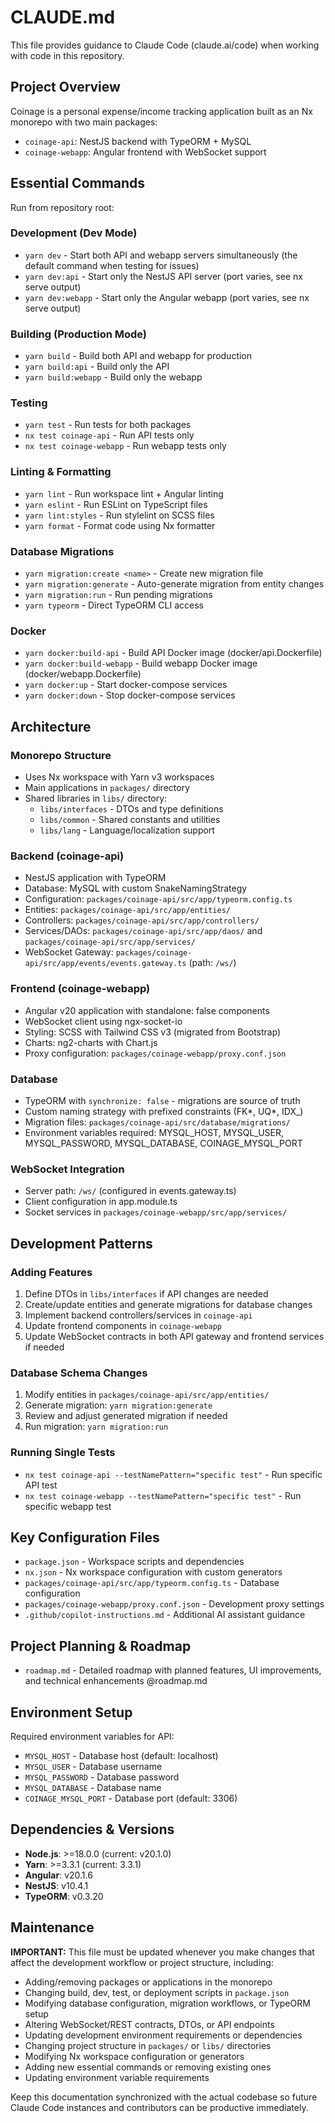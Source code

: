 # CLAUDE.md

This file provides guidance to Claude Code (claude.ai/code) when working with code in this repository.

## Project Overview

Coinage is a personal expense/income tracking application built as an Nx monorepo with two main packages:

- `coinage-api`: NestJS backend with TypeORM + MySQL
- `coinage-webapp`: Angular frontend with WebSocket support

## Essential Commands

Run from repository root:

### Development (Dev Mode)

- `yarn dev` - Start both API and webapp servers simultaneously (the default command when testing for issues)
- `yarn dev:api` - Start only the NestJS API server (port varies, see nx serve output)
- `yarn dev:webapp` - Start only the Angular webapp (port varies, see nx serve output)

### Building (Production Mode)

- `yarn build` - Build both API and webapp for production
- `yarn build:api` - Build only the API
- `yarn build:webapp` - Build only the webapp

### Testing

- `yarn test` - Run tests for both packages
- `nx test coinage-api` - Run API tests only
- `nx test coinage-webapp` - Run webapp tests only

### Linting & Formatting

- `yarn lint` - Run workspace lint + Angular linting
- `yarn eslint` - Run ESLint on TypeScript files
- `yarn lint:styles` - Run stylelint on SCSS files
- `yarn format` - Format code using Nx formatter

### Database Migrations

- `yarn migration:create <name>` - Create new migration file
- `yarn migration:generate` - Auto-generate migration from entity changes
- `yarn migration:run` - Run pending migrations
- `yarn typeorm` - Direct TypeORM CLI access

### Docker

- `yarn docker:build-api` - Build API Docker image (docker/api.Dockerfile)
- `yarn docker:build-webapp` - Build webapp Docker image (docker/webapp.Dockerfile)
- `yarn docker:up` - Start docker-compose services
- `yarn docker:down` - Stop docker-compose services

## Architecture

### Monorepo Structure

- Uses Nx workspace with Yarn v3 workspaces
- Main applications in `packages/` directory
- Shared libraries in `libs/` directory:
    - `libs/interfaces` - DTOs and type definitions
    - `libs/common` - Shared constants and utilities
    - `libs/lang` - Language/localization support

### Backend (coinage-api)

- NestJS application with TypeORM
- Database: MySQL with custom SnakeNamingStrategy
- Configuration: `packages/coinage-api/src/app/typeorm.config.ts`
- Entities: `packages/coinage-api/src/app/entities/`
- Controllers: `packages/coinage-api/src/app/controllers/`
- Services/DAOs: `packages/coinage-api/src/app/daos/` and `packages/coinage-api/src/app/services/`
- WebSocket Gateway: `packages/coinage-api/src/app/events/events.gateway.ts` (path: `/ws/`)

### Frontend (coinage-webapp)

- Angular v20 application with standalone: false components
- WebSocket client using ngx-socket-io
- Styling: SCSS with Tailwind CSS v3 (migrated from Bootstrap)
- Charts: ng2-charts with Chart.js
- Proxy configuration: `packages/coinage-webapp/proxy.conf.json`

### Database

- TypeORM with `synchronize: false` - migrations are source of truth
- Custom naming strategy with prefixed constraints (FK*, UQ*, IDX\_)
- Migration files: `packages/coinage-api/src/database/migrations/`
- Environment variables required: MYSQL_HOST, MYSQL_USER, MYSQL_PASSWORD, MYSQL_DATABASE, COINAGE_MYSQL_PORT

### WebSocket Integration

- Server path: `/ws/` (configured in events.gateway.ts)
- Client configuration in app.module.ts
- Socket services in `packages/coinage-webapp/src/app/services/`

## Development Patterns

### Adding Features

1. Define DTOs in `libs/interfaces` if API changes are needed
2. Create/update entities and generate migrations for database changes
3. Implement backend controllers/services in `coinage-api`
4. Update frontend components in `coinage-webapp`
5. Update WebSocket contracts in both API gateway and frontend services if needed

### Database Schema Changes

1. Modify entities in `packages/coinage-api/src/app/entities/`
2. Generate migration: `yarn migration:generate`
3. Review and adjust generated migration if needed
4. Run migration: `yarn migration:run`

### Running Single Tests

- `nx test coinage-api --testNamePattern="specific test"` - Run specific API test
- `nx test coinage-webapp --testNamePattern="specific test"` - Run specific webapp test

## Key Configuration Files

- `package.json` - Workspace scripts and dependencies
- `nx.json` - Nx workspace configuration with custom generators
- `packages/coinage-api/src/app/typeorm.config.ts` - Database configuration
- `packages/coinage-webapp/proxy.conf.json` - Development proxy settings
- `.github/copilot-instructions.md` - Additional AI assistant guidance

## Project Planning & Roadmap

- `roadmap.md` - Detailed roadmap with planned features, UI improvements, and technical enhancements
  @roadmap.md

## Environment Setup

Required environment variables for API:

- `MYSQL_HOST` - Database host (default: localhost)
- `MYSQL_USER` - Database username
- `MYSQL_PASSWORD` - Database password
- `MYSQL_DATABASE` - Database name
- `COINAGE_MYSQL_PORT` - Database port (default: 3306)

## Dependencies & Versions

- **Node.js**: >=18.0.0 (current: v20.1.0)
- **Yarn**: >=3.3.1 (current: 3.3.1)
- **Angular**: v20.1.6
- **NestJS**: v10.4.1
- **TypeORM**: v0.3.20

## Maintenance

**IMPORTANT:** This file must be updated whenever you make changes that affect the development workflow or project structure, including:

- Adding/removing packages or applications in the monorepo
- Changing build, dev, test, or deployment scripts in `package.json`
- Modifying database configuration, migration workflows, or TypeORM setup
- Altering WebSocket/REST contracts, DTOs, or API endpoints
- Updating development environment requirements or dependencies
- Changing project structure in `packages/` or `libs/` directories
- Modifying Nx workspace configuration or generators
- Adding new essential commands or removing existing ones
- Updating environment variable requirements

Keep this documentation synchronized with the actual codebase so future Claude Code instances and contributors can be productive immediately.
